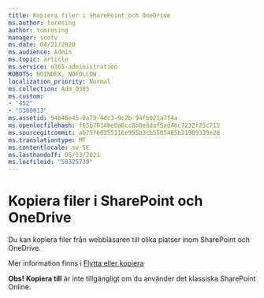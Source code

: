 ```yaml
---
title: Kopiera filer i SharePoint och OneDrive
ms.author: toresing
author: tomresing
manager: scotv
ms.date: 04/21/2020
ms.audience: Admin
ms.topic: article
ms.service: o365-administration
ROBOTS: NOINDEX, NOFOLLOW
localization_priority: Normal
ms.collection: Adm_O365
ms.custom:
- "452"
- "5300013"
ms.assetid: 94b46e45-0a79-4dc3-9c2b-94fb021a7f4a
ms.openlocfilehash: f65b7934be0a6cc8b0e8daf5ad46c7232f25c715
ms.sourcegitcommit: ab75f66355116e995b3cb5505465b31989339e28
ms.translationtype: MT
ms.contentlocale: sv-SE
ms.lasthandoff: 08/13/2021
ms.locfileid: "58325739"
---
```

# <a name="copy-files-in-sharepoint-and-onedrive"></a>Kopiera filer i SharePoint och OneDrive

Du kan kopiera filer från webbläsaren till olika platser inom SharePoint och OneDrive.

Mer information finns i [Flytta eller kopiera](https://support.microsoft.com/office/00e2f483-4df3-46be-a861-1f5f0c1a87bc)

**Obs!** **Kopiera till** är inte tillgängligt om du använder det klassiska SharePoint Online.
